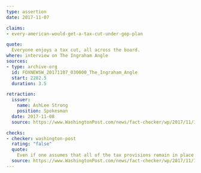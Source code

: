```yaml
---
type: assertion
date: 2017-11-07

claims:
- every-american-would-get-a-tax-cut-under-gop-plan

quote:
  Everyone enjoys a tax cut, all across the board.
where: interview on The Ingraham Angle
sources:
- type: archive-org
  id: FOXNEWSW_20171107_030000_The_Ingraham_Angle
  start: 2282.5
  duration: 3.5

retraction:
  issuer:
    name: AshLee Strong
    position: Spokesman
  date: 2017-11-08
  source: https://www.WashingtonPost.com/news/fact-checker/wp/2017/11/10/paul-ryans-repeated-claim-that-everyone-will-get-a-tax-cut/

checks:
- checker: washington-post
  rating: "false"
  quote:
    Even if one assumes that all of the tax provisions remain in place — a big assumption — millions of Americans will still see a tax hike, even if the average person in their income range might receive a tax cut.
  source: https://www.WashingtonPost.com/news/fact-checker/wp/2017/11/10/paul-ryans-repeated-claim-that-everyone-will-get-a-tax-cut/
---
```

